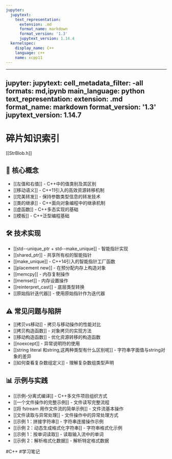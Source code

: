 ```yaml
---
jupyter:
  jupytext:
    text_representation:
      extension: .md
      format_name: markdown
      format_version: '1.3'
      jupytext_version: 1.14.4
  kernelspec:
    display_name: C++
    language: c++
    name: xcpp11
---
```


---
jupyter:
  jupytext:
    cell_metadata_filter: -all
    formats: md,ipynb
    main_language: python
    text_representation:
      extension: .md
      format_name: markdown
      format_version: '1.3'
      jupytext_version: 1.14.7
---

# 碎片知识索引
[[StrBlob.h]]
## 🧠 核心概念
- [[左值和右值]] - C++中的值类别及其区别
- [[移动语义]] - C++11引入的高效资源转移机制
- [[完美转发]] - 保持参数类型信息的转发技术
- [[类的继承]] - C++面向对象编程中的继承机制
- [[虚函数]] - C++多态实现的基础
- [[模板]] - C++泛型编程基础

## 🛠️ 技术实现
- [[std--unique_ptr + std--make_unique]] - 智能指针实现
- [[shared_ptr]] - 共享所有权的智能指针
- [[make_unique]] - C++14引入的智能指针工厂函数
- [[placement new]] - 在预分配内存上构造对象
- [[memcpy]] - 内存复制操作
- [[memset]] - 内存设置操作
- [[reinterpret_cast]] - 底层类型转换
- [[原始指针迭代器]] - 使用原始指针作为迭代器

## ⚠️ 常见问题与陷阱
- [[拷贝vs移动]] - 拷贝与移动操作的性能对比
- [[拷贝构造函数]] - 对象拷贝的实现方法
- [[移动构造函数]] - 优化资源转移的构造函数
- [[noexcept]] - 异常说明符的使用
- [[string literal 和string,这两种类型有什么区别呢]] - 字符串字面值与string对象的差异
- [[如何查看复杂数组定义]] - 理解复杂数组类型声明

## 📊 示例与实践
- [[示例-分离式编译]] - C++多文件项目组织方式
- [[一个文件操作的完整示例]] - 文件读写完整流程
- [[将 fstream 用作文件流的简单示例]] - 文件流基本操作
- [[文件读取与异常处理]] - 文件操作中的异常处理方式
- [[示例 1：拼接字符串]] - 字符串连接操作示例
- [[示例 2：动态生成格式化字符串]] - 字符串格式化示例
- [[示例 1：按单词读取]] - 读取输入流中的单词
- [[示例 2：解析格式化数据]] - 解析特定格式数据

#C++ #学习笔记 

